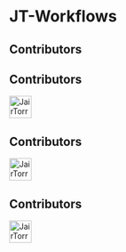 # JT-Workflows

## Contributors
## Contributors
<a href='https://github.com/JairTorres1003' target='_blank'><img src='https://images.weserv.nl/?url=https://avatars.githubusercontent.com/u/83931760?v=4?h=100&w=100&mask=circle' alt='JairTorres1003' width='40' height='40'></a> 
## Contributors
<a href='https://github.com/JairTorres1003' target='_blank'><img src='https://images.weserv.nl/?url=https://avatars.githubusercontent.com/u/83931760?v=4?h=100&w=100&mask=circle' alt='JairTorres1003' width='40' height='40'></a> 
## Contributors
<a href='https://github.com/JairTorres1003' target='_blank'><img src='https://images.weserv.nl/?url=https://avatars.githubusercontent.com/u/83931760?v=4?h=100&w=100&mask=circle' alt='JairTorres1003' width='40' height='40'></a> 
